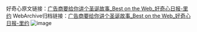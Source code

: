 好奇心原文链接：[广告商要给你讲个圣诞故事_Best on the Web_好奇心日报-里约](https://www.qdaily.com/articles/3645.html)
WebArchive归档链接：[广告商要给你讲个圣诞故事_Best on the Web_好奇心日报-里约](http://web.archive.org/web/20190623152640/https://www.qdaily.com/articles/3645.html)
![image](http://ww3.sinaimg.cn/large/007d5XDpgy1g3vctfm817j30u02bunj3)